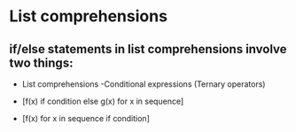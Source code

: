 
# List comprehensions

## if/else statements in list comprehensions involve two things:

- List comprehensions
-Conditional expressions (Ternary operators)

- [f(x) if condition else g(x) for x in sequence]
- [f(x) for x in sequence if condition]
